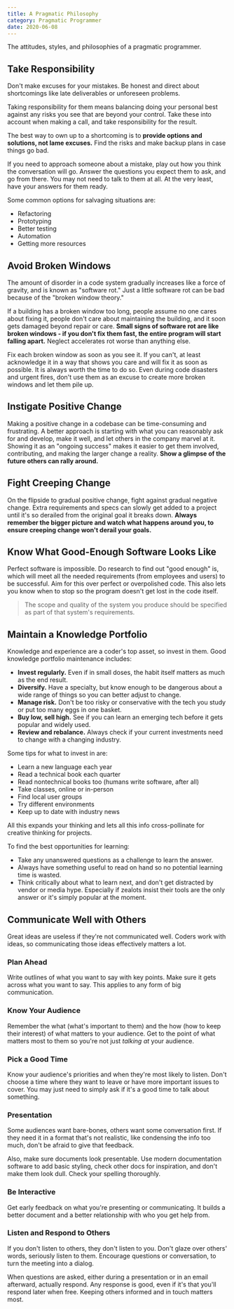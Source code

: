 ```yaml
---
title: A Pragmatic Philosophy
category: Pragmatic Programmer
date: 2020-06-08
---
```


The attitudes, styles, and philosophies of a pragmatic programmer.

## Take Responsibility

Don't make excuses for your mistakes. Be honest and direct about shortcomings like late deliverables or unforeseen problems.

Taking responsibility for them means balancing doing your personal best against any risks you see that are beyond your control. Take these into account when making a call, and take responsibility for the result.

The best way to own up to a shortcoming is to **provide options and solutions, not lame excuses.** Find the risks and make backup plans in case things go bad.

If you need to approach someone about a mistake, play out how you think the conversation will go. Answer the questions you expect them to ask, and go from there. You may not need to talk to them at all. At the very least, have your answers for them ready.

Some common options for salvaging situations are:

* Refactoring
* Prototyping
* Better testing
* Automation
* Getting more resources

## Avoid Broken Windows

The amount of disorder in a code system gradually increases like a force of gravity, and is known as "software rot." Just a little software rot can be bad because of the "broken window theory."

If a building has a broken window too long, people assume no one cares about fixing it, people don't care about maintaining the building, and it soon gets damaged beyond repair or care. **Small signs of software rot are like broken windows - if you don't fix them fast, the entire program will start falling apart.** Neglect accelerates rot worse than anything else.

Fix each broken window as soon as you see it. If you can't, at least acknowledge it in a way that shows you care and will fix it as soon as possible. It is always worth the time to do so. Even during code disasters and urgent fires, don't use them as an excuse to create more broken windows and let them pile up.

## Instigate Positive Change

Making a positive change in a codebase can be time-consuming and frustrating. A better approach is starting with what you can reasonably ask for and develop, make it well, and let others in the company marvel at it. Showing it as an "ongoing success" makes it easier to get them involved, contributing, and making the larger change a reality. **Show a glimpse of the future others can rally around.**

## Fight Creeping Change

On the flipside to gradual positive change, fight against gradual negative change. Extra requirements and specs can slowly get added to a project until it's so derailed from the original goal it breaks down. **Always remember the bigger picture and watch what happens around you, to ensure creeping change won't derail your goals.**

## Know What Good-Enough Software Looks Like

Perfect software is impossible. Do research to find out "good enough" is, which will meet all the needed requirements (from employees and users) to be successful. Aim for this over perfect or overpolished code. This also lets you know when to stop so the program doesn't get lost in the code itself.

> The scope and quality of the system you produce should be specified as part of that system's requirements.

## Maintain a Knowledge Portfolio

Knowledge and experience are a coder's top asset, so invest in them. Good knowledge portfolio maintenance includes:

* **Invest regularly.** Even if in small doses, the habit itself matters as much as the end result.
* **Diversify.** Have a specialty, but know enough to be dangerous about a wide range of things so you can better adjust to change.
* **Manage risk.** Don't be too risky or conservative with the tech you study or put too many eggs in one basket.
* **Buy low, sell high.** See if you can learn an emerging tech before it gets popular and widely used.
* **Review and rebalance.** Always check if your current investments need to change with a changing industry.

Some tips for what to invest in are:

* Learn a new language each year
* Read a technical book each quarter
* Read nontechnical books too (humans write software, after all)
* Take classes, online or in-person
* Find local user groups
* Try different environments
* Keep up to date with industry news

All this expands your thinking and lets all this info cross-pollinate for creative thinking for projects.

To find the best opportunities for learning:

* Take any unanswered questions as a challenge to learn the answer.
* Always have something useful to read on hand so no potential learning time is wasted.
* Think critically about what to learn next, and don't get distracted by vendor or media hype. Especially if zealots insist their tools are the only answer or it's simply popular at the moment.

## Communicate Well with Others

Great ideas are useless if they're not communicated well. Coders work with ideas, so communicating those ideas effectively matters a lot.

### Plan Ahead

Write outlines of what you want to say with key points. Make sure it gets across what you want to say. This applies to any form of big communication.

### Know Your Audience

Remember the what (what's important to them) and the how (how to keep their interest) of what matters to your audience. Get to the point of what matters most to them so you're not just _talking at_ your audience.

### Pick a Good Time

Know your audience's priorities and when they're most likely to listen. Don't choose a time where they want to leave or have more important issues to cover. You may just need to simply ask if it's a good time to talk about something.

### Presentation

Some audiences want bare-bones, others want some conversation first. If they need it in a format that's not realistic, like condensing the info too much, don't be afraid to give that feedback.

Also, make sure documents look presentable. Use modern documentation software to add basic styling, check other docs for inspiration, and don't make them look dull. Check your spelling thoroughly.

### Be Interactive

Get early feedback on what you're presenting or communicating. It builds a better document and a better relationship with who you get help from.

### Listen and Respond to Others

If you don't listen to others, they don't listen to you. Don't glaze over others' words, seriously listen to them. Encourage questions or conversation, to turn the meeting into a dialog.

When questions are asked, either during a presentation or in an email afterward, actually respond. Any response is good, even if it's that you'll respond later when free. Keeping others informed and in touch matters most.
